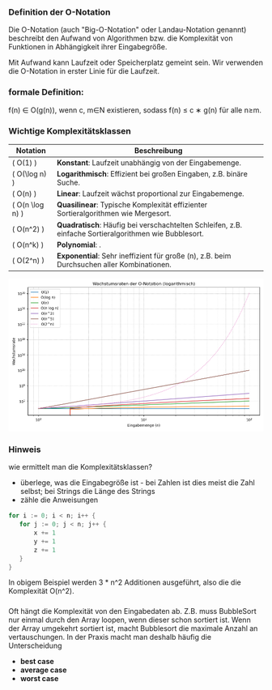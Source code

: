 ### Definition der O-Notation

Die O-Notation (auch "Big-O-Notation" oder Landau-Notation genannt)
beschreibt den Aufwand von Algorithmen bzw. die Komplexität von Funktionen in Abhängigkeit ihrer Eingabegröße. 

Mit Aufwand kann Laufzeit oder Speicherplatz gemeint sein. Wir verwenden die O-Notation in erster Linie für die Laufzeit.

### formale Definition:

f(n) ∈ O(g(n)), wenn c, m∈Ν existieren, sodass f(n) ≤ c ∗ g(n) für alle n≥m.

### Wichtige Komplexitätsklassen

| Notation          | Beschreibung                                                                                           |
|--------------------|-------------------------------------------------------------------------------------------------------|
| \( O(1) \)         | **Konstant**: Laufzeit unabhängig von der Eingabemenge.                                               |
| \( O(\log n) \)    | **Logarithmisch**: Effizient bei großen Eingaben, z.B. binäre Suche.                                   |
| \( O(n) \)         | **Linear**: Laufzeit wächst proportional zur Eingabemenge.                                            |
| \( O(n \log n) \)  | **Quasilinear**: Typische Komplexität effizienter Sortieralgorithmen wie Mergesort.                 |
| \( O(n^2) \)       | **Quadratisch**: Häufig bei verschachtelten Schleifen, z.B. einfache Sortieralgorithmen wie Bubblesort.|
| \( O(n^k) \)       | **Polynomial**: .|
| \( O(2^n) \)       | **Exponential**: Sehr ineffizient für große \(n\), z.B. beim Durchsuchen aller Kombinationen.         |


<img title="big-o" alt="o-big" src="img/laufzeiten.png">

### Hinweis
wie ermittelt man die Komplexitätsklassen? 
 - überlege, was die Eingabegröße ist - bei Zahlen ist dies meist die Zahl selbst; bei Strings die Länge des Strings
 - zähle die Anweisungen 

 ```go
for i := 0; i < n; i++ {
	for j := 0; j < n; j++ {
        x += 1
        y += 1
        z += 1
    }
}
 ```
In obigem Beispiel werden 3 * n^2 Additionen ausgeführt, also die die Komplexität O(n^2).

### 
Oft hängt die Komplexität von den Eingabedaten ab. Z.B. muss BubbleSort nur einmal durch den Array loopen, wenn dieser schon sortiert ist. Wenn der Array umgekehrt sortiert ist, macht Bubblesort die maximale Anzahl an vertauschungen. In der Praxis macht man deshalb häufig die Unterscheidung
 - **best case**
 - **average case**
 - **worst case**